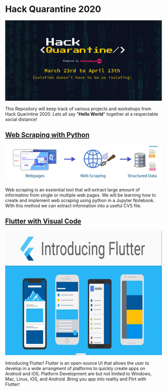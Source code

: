# Hack Quarantine 2020

<img src="Repository Images/Hack Quarantine Banner.png">

This Repository will keep track of various projects and workshops from Hack Quarintine 2020. Lets all say "**Hello World**" together at a respectable social distance!  

## [Web Scraping with Python](https://github.com/jordanadrianoo/Hack-Quarantine-2020/tree/master/Web%20Scraping)

<img src="Repository Images/web scraping Banner.png" >

Web scraping is an essiential tool that will extract large amount of informatino from single or multiple web pages. We will be learning how to create and implement web scraping using python in a Jupyter Notebook. With this method we can extract information into a useful CVS file. 


## [Flutter with Visual Code](https://github.com/jordanadrianoo/Hack-Quarantine-2020/tree/master/Flutter)

<img src="Repository Images/Flutter Banner.JPG" width="1100" height="400">

Introducing Flutter! Flutter is an open-source UI that allows the user to develop in a wide arrangment of platforms to quickly create apps on Android and iOS. Platform Development are but not limited to Windows, Mac, Linux, iOS, and Android. Bring you app into reality and Flirt with Flutter!
